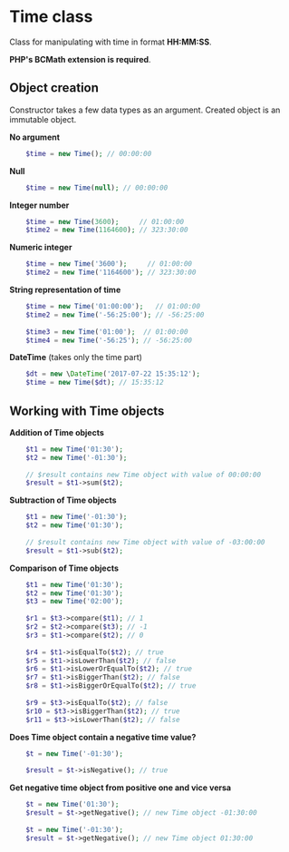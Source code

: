Time class
===

Class for manipulating with time in format **HH:MM:SS**.

**PHP's BCMath extension is required**.

Object creation
---

Constructor takes a few data types as an argument. Created object
is an immutable object.

**No argument**
```php
    $time = new Time(); // 00:00:00
```

**Null**
```php
    $time = new Time(null); // 00:00:00
```

**Integer number**
```php
    $time = new Time(3600);     // 01:00:00
    $time2 = new Time(1164600); // 323:30:00
```

**Numeric integer**
```php
    $time = new Time('3600');     // 01:00:00
    $time2 = new Time('1164600'); // 323:30:00
```

**String representation of time**
```php
    $time = new Time('01:00:00');   // 01:00:00
    $time2 = new Time('-56:25:00'); // -56:25:00
    
    $time3 = new Time('01:00');  // 01:00:00
    $time4 = new Time('-56:25'); // -56:25:00
```

**DateTime** (takes only the time part)
```php
    $dt = new \DateTime('2017-07-22 15:35:12');
    $time = new Time($dt); // 15:35:12
```


Working with Time objects
---

**Addition of Time objects**
```php
    $t1 = new Time('01:30');
    $t2 = new Time('-01:30');
    
    // $result contains new Time object with value of 00:00:00
    $result = $t1->sum($t2);
```

**Subtraction of Time objects**
```php
    $t1 = new Time('-01:30');
    $t2 = new Time('01:30');
    
    // $result contains new Time object with value of -03:00:00
    $result = $t1->sub($t2);
```

**Comparison of Time objects**
```php
    $t1 = new Time('01:30');
    $t2 = new Time('01:30');
    $t3 = new Time('02:00');
    
    $r1 = $t3->compare($t1); // 1
    $r2 = $t2->compare($t3); // -1
    $r3 = $t1->compare($t2); // 0
    
    $r4 = $t1->isEqualTo($t2); // true
    $r5 = $t1->isLowerThan($t2); // false
    $r6 = $t1->isLowerOrEqualTo($t2); // true
    $r7 = $t1->isBiggerThan($t2); // false
    $r8 = $t1->isBiggerOrEqualTo($t2); // true
    
    $r9 = $t3->isEqualTo($t2); // false
    $r10 = $t3->isBiggerThan($t2); // true
    $r11 = $t3->isLowerThan($t2); // false
```

**Does Time object contain a negative time value?**
```php
    $t = new Time('-01:30');
    
    $result = $t->isNegative(); // true
```

**Get negative time object from positive one and vice versa**
```php
    $t = new Time('01:30');
    $result = $t->getNegative(); // new Time object -01:30:00
    
    $t = new Time('-01:30');
    $result = $t->getNegative(); // new Time object 01:30:00 
```